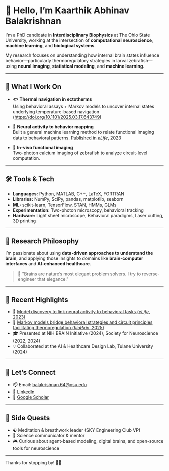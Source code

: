 # 👋 Hello, I’m Kaarthik Abhinav Balakrishnan

I'm a PhD candidate in **Interdisciplinary Biophysics** at The Ohio State University, working at the intersection of **computational neuroscience**, **machine learning**, and **biological systems**.

My research focuses on understanding how internal brain states influence behavior—particularly thermoregulatory strategies in larval zebrafish—using **neural imaging**, **statistical modeling**, and **machine learning**.

---

## 🧠 What I Work On

- 🐟 **Thermal navigation in ectotherms**  
  Using behavioral assays + Markov models to uncover internal states underlying temperature-based navigation (https://doi.org/10.1101/2025.03.17.643749)

- 🧬 **Neural activity to behavior mapping**  
  Built a general machine learning method to relate functional imaging data to behavioral patterns. [Published in *eLife*, 2023](https://doi.org/10.7554/eLife.83289)

- 🧪 **In-vivo functional imaging**  
  Two-photon calcium imaging of zebrafish to analyze circuit-level computation.

---

## 🛠️ Tools & Tech

- **Languages:** Python, MATLAB, C++, LaTeX, FORTRAN  
- **Libraries:** NumPy, SciPy, pandas, matplotlib, seaborn  
- **ML:** scikit-learn, TensorFlow, STAN, HMMs, GLMs  
- **Experimentation:** Two-photon microscopy, behavioral tracking
- **Hardware:** Light sheet microscope, Behavioral paradigms, Laser cutting, 3D printing

---

## 🧭 Research Philosophy

I’m passionate about using **data-driven approaches to understand the brain**, and applying those insights to domains like **brain-computer interfaces** and **AI-enhanced healthcare**.

> 🧩 "Brains are nature’s most elegant problem solvers. I try to reverse-engineer that elegance."
---
## 📢 Recent Highlights

- 🧾 [Model discovery to link neural activity to behavioral tasks (*eLife*, 2023)](https://doi.org/10.7554/eLife.83289)
- 🧾 [Markov models bridge behavioral strategies and circuit principles facilitating thermoregulation (*bioRxiv*, 2025)](https://doi.org/10.1101/2025.03.17.643749)
- 🎓 Presented at NIH BRAIN Initiative (2024), Society for Neuroscience (2022, 2024)  
- 💡 Collaborated at the AI & Healthcare Design Lab, Tulane University (2024)
---

## 🤝 Let’s Connect

- 📫 Email: [balakrishnan.64@osu.edu](mailto:balakrishnan.64@osu.edu)  
- 💼 [LinkedIn](https://www.linkedin.com/in/kaarthik-abhinav-balakrishnan/)  
- 🧪 [Google Scholar](https://scholar.google.com/citations?user=W3QEqGsAAAAJ&hl=en&oi=ao)

---

## 🧩 Side Quests

- ☯️ Meditation & breathwork leader (SKY Engineering Club VP)
- 🎤 Science communicator & mentor
- 🎮 Curious about agent-based modeling, digital brains, and open-source tools for neuroscience

---

Thanks for stopping by! 👨‍🔬  

<!---
kaarthik-balakrishnan/kaarthik-balakrishnan is a ✨ special ✨ repository because its `README.md` (this file) appears on your GitHub profile.
You can click the Preview link to take a look at your changes.
--->
